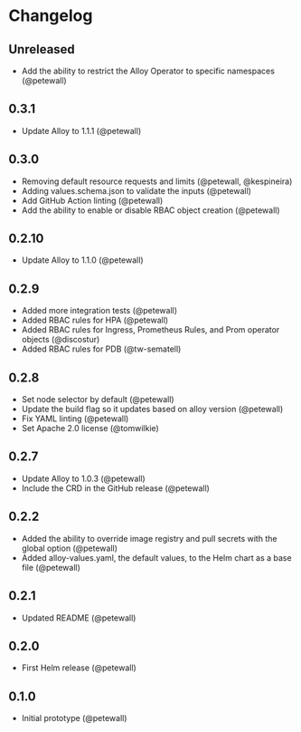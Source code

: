 # Changelog

## Unreleased

* Add the ability to restrict the Alloy Operator to specific namespaces (@petewall)

## 0.3.1

* Update Alloy to 1.1.1 (@petewall)

## 0.3.0

* Removing default resource requests and limits (@petewall, @kespineira)
* Adding values.schema.json to validate the inputs (@petewall)
* Add GitHub Action linting (@petewall)
* Add the ability to enable or disable RBAC object creation (@petewall)

## 0.2.10

* Update Alloy to 1.1.0 (@petewall)

## 0.2.9

* Added more integration tests (@petewall)
* Added RBAC rules for HPA (@petewall)
* Added RBAC rules for Ingress, Prometheus Rules, and Prom operator objects (@discostur)
* Added RBAC rules for PDB (@tw-sematell)

## 0.2.8

* Set node selector by default (@petewall)
* Update the build flag so it updates based on alloy version (@petewall)
* Fix YAML linting (@petewall)
* Set Apache 2.0 license (@tomwilkie)

## 0.2.7

* Update Alloy to 1.0.3 (@petewall)
* Include the CRD in the GitHub release (@petewall)

## 0.2.2

* Added the ability to override image registry and pull secrets with the global option (@petewall)
* Added alloy-values.yaml, the default values, to the Helm chart as a base file (@petewall)

## 0.2.1

* Updated README (@petewall)

## 0.2.0

* First Helm release (@petewall)

## 0.1.0

* Initial prototype (@petewall)
